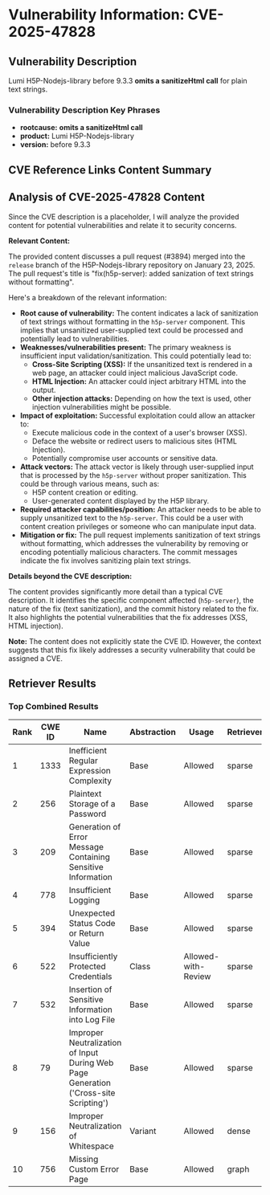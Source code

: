 # Vulnerability Information: CVE-2025-47828

## Vulnerability Description
Lumi H5P-Nodejs-library before 9.3.3 **omits a sanitizeHtml call** for plain text strings.

### Vulnerability Description Key Phrases
- **rootcause:** **omits a sanitizeHtml call**
- **product:** Lumi H5P-Nodejs-library
- **version:** before 9.3.3

## CVE Reference Links Content Summary
## Analysis of CVE-2025-47828 Content

Since the CVE description is a placeholder, I will analyze the provided content for potential vulnerabilities and relate it to security concerns.

**Relevant Content:**

The provided content discusses a pull request (#3894) merged into the `release` branch of the H5P-Nodejs-library repository on January 23, 2025. The pull request's title is "fix(h5p-server): added sanization of text strings without formatting".

Here's a breakdown of the relevant information:

*   **Root cause of vulnerability:** The content indicates a lack of sanitization of text strings without formatting in the `h5p-server` component. This implies that unsanitized user-supplied text could be processed and potentially lead to vulnerabilities.
*   **Weaknesses/vulnerabilities present:** The primary weakness is insufficient input validation/sanitization. This could potentially lead to:
    *   **Cross-Site Scripting (XSS):** If the unsanitized text is rendered in a web page, an attacker could inject malicious JavaScript code.
    *   **HTML Injection:**  An attacker could inject arbitrary HTML into the output.
    *   **Other injection attacks:** Depending on how the text is used, other injection vulnerabilities might be possible.
*   **Impact of exploitation:** Successful exploitation could allow an attacker to:
    *   Execute malicious code in the context of a user's browser (XSS).
    *   Deface the website or redirect users to malicious sites (HTML Injection).
    *   Potentially compromise user accounts or sensitive data.
*   **Attack vectors:** The attack vector is likely through user-supplied input that is processed by the `h5p-server` without proper sanitization. This could be through various means, such as:
    *   H5P content creation or editing.
    *   User-generated content displayed by the H5P library.
*   **Required attacker capabilities/position:** An attacker needs to be able to supply unsanitized text to the `h5p-server`. This could be a user with content creation privileges or someone who can manipulate input data.
*   **Mitigation or fix:** The pull request implements sanitization of text strings without formatting, which addresses the vulnerability by removing or encoding potentially malicious characters. The commit messages indicate the fix involves sanitizing plain text strings.

**Details beyond the CVE description:**

The content provides significantly more detail than a typical CVE description. It identifies the specific component affected (`h5p-server`), the nature of the fix (text sanitization), and the commit history related to the fix. It also highlights the potential vulnerabilities that the fix addresses (XSS, HTML injection).

**Note:** The content does not explicitly state the CVE ID. However, the context suggests that this fix likely addresses a security vulnerability that could be assigned a CVE.

## Retriever Results

### Top Combined Results

| Rank | CWE ID | Name | Abstraction | Usage  | Retrievers | Individual Scores |
|------|--------|------|-------------|-------|------------|-------------------|
| 1 | 1333 | Inefficient Regular Expression Complexity | Base | Allowed | sparse | 0.085 |
| 2 | 256 | Plaintext Storage of a Password | Base | Allowed | sparse | 0.081 |
| 3 | 209 | Generation of Error Message Containing Sensitive Information | Base | Allowed | sparse | 0.081 |
| 4 | 778 | Insufficient Logging | Base | Allowed | sparse | 0.081 |
| 5 | 394 | Unexpected Status Code or Return Value | Base | Allowed | sparse | 0.079 |
| 6 | 522 | Insufficiently Protected Credentials | Class | Allowed-with-Review | sparse | 0.078 |
| 7 | 532 | Insertion of Sensitive Information into Log File | Base | Allowed | sparse | 0.078 |
| 8 | 79 | Improper Neutralization of Input During Web Page Generation ('Cross-site Scripting') | Base | Allowed | sparse | 0.074 |
| 9 | 156 | Improper Neutralization of Whitespace | Variant | Allowed | dense | 0.420 |
| 10 | 756 | Missing Custom Error Page | Base | Allowed | graph | 0.002 |

